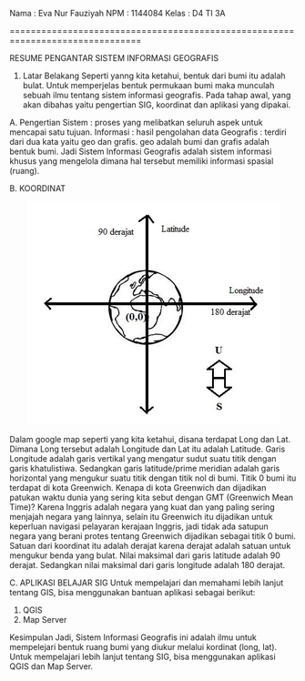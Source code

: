 Nama	: Eva Nur Fauziyah
NPM	: 1144084
Kelas	: D4 TI 3A

===============================================================================

RESUME PENGANTAR SISTEM INFORMASI GEOGRAFIS

1. Latar Belakang
Seperti yanng kita ketahui, bentuk dari bumi itu adalah bulat. Untuk memperjelas bentuk permukaan bumi maka munculah sebuah ilmu tentang sistem informasi geografis. Pada tahap awal, yang akan dibahas yaitu pengertian SIG, koordinat dan aplikasi yang dipakai.

A. Pengertian
Sistem : proses yang melibatkan seluruh aspek untuk mencapai satu tujuan.
Informasi : hasil pengolahan data
Geografis : terdiri dari dua kata yaitu geo dan grafis. geo adalah bumi dan grafis adalah bentuk bumi.
Jadi Sistem Informasi Geografis adalah sistem informasi khusus yang mengelola dimana hal tersebut memiliki informasi spasial (ruang).

B. KOORDINAT
<p align="center">
<img src="kordinat.jpg">
</p>

Dalam google map seperti yang kita ketahui, disana terdapat Long dan Lat. Dimana Long tersebut adalah Longitude dan Lat itu adalah Latitude.
Garis Longitude adalah garis vertikal yang mengatur sudut suatu titik dengan garis khatulistiwa.
Sedangkan garis latitude/prime meridian adalah garis horizontal yang mengukur suatu titik dengan titik nol di bumi. 
Titik 0 bumi itu terdapat di kota Greenwich. Kenapa di kota Greenwich dan dijadikan patukan waktu dunia yang sering kita sebut dengan GMT (Greenwich Mean Time)?
Karena Inggris adalah negara yang kuat dan yang paling sering menjajah negara yang lainnya, selain itu Greenwich itu dijadikan untuk keperluan navigasi pelayaran kerajaan Inggris,
jadi tidak ada satupun negara yang berani protes tentang Greenwich dijadikan sebagai titik 0 bumi.
Satuan dari koordinat itu adalah derajat karena derajat adalah satuan untuk mengukur benda yang bulat.
Nilai maksimal dari garis latitude adalah 90 derajat. Sedangkan nilai maksimal dari garis longitude adalah 180 derajat.

C. APLIKASI BELAJAR SIG
Untuk mempelajari dan memahami lebih lanjut tentang GIS, bisa menggunakan bantuan aplikasi sebagai berikut:
1. QGIS
2. Map Server

Kesimpulan
Jadi, Sistem Informasi Geografis ini adalah ilmu untuk mempelejari bentuk ruang bumi yang diukur melalui kordinat (long, lat). Untuk mempelajari lebih lanjut tentang SIG, bisa menggunakan aplikasi QGIS dan Map Server.

